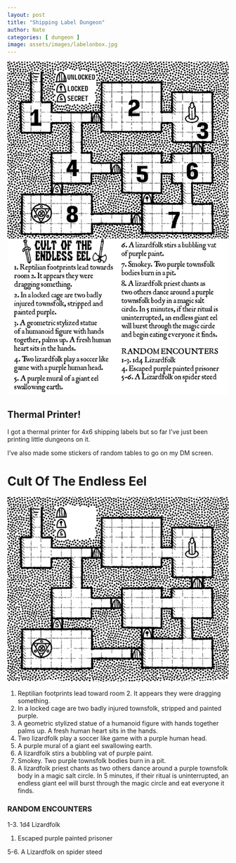 ```yaml
---
layout: post
title: "Shipping Label Dungeon"
author: Nate
categories: [ dungeon ]
image: assets/images/labelonbox.jpg
---
```


![shiplabel.png](assets/images/shiplabel.png)

## Thermal Printer!

I got a thermal printer for 4x6 shipping labels but so far I’ve just been printing little dungeons on it.

I’ve also made some stickers of random tables to go on my DM screen.

# Cult Of The Endless Eel

![eelcultmap.png](assets/images/eelcultmap.png)

1. Reptilian footprints lead toward room 2. It appears they were dragging something.
2. In a locked cage are two badly injured townsfolk, stripped and painted purple.
3. A geometric stylized statue of a humanoid figure with hands together palms up. A fresh human heart sits in the hands.
4. Two lizardfolk play a soccer like game with a purple human head.
5. A purple mural of a giant eel swallowing earth.
6. A lizardfolk stirs a bubbling vat of purple paint.
7. Smokey. Two purple townsfolk bodies burn in a pit.
8. A lizardfolk priest chants as two others dance around a purple townsfolk body in a magic salt circle. In 5 minutes, if their ritual is uninterrupted, an endless giant eel will burst through the magic circle and eat everyone it finds.

### RANDOM ENCOUNTERS
1-3. 1d4 Lizardfolk

1. Escaped purple painted prisoner

5-6. A Lizardfolk on spider steed
